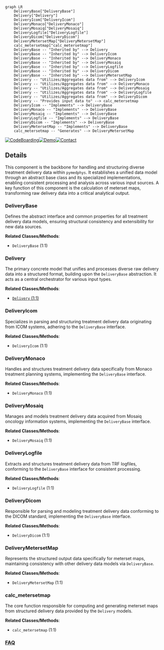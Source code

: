 ```mermaid
graph LR
    DeliveryBase["DeliveryBase"]
    Delivery["Delivery"]
    DeliveryIcom["DeliveryIcom"]
    DeliveryMonaco["DeliveryMonaco"]
    DeliveryMosaiq["DeliveryMosaiq"]
    DeliveryLogfile["DeliveryLogfile"]
    DeliveryDicom["DeliveryDicom"]
    DeliveryMetersetMap["DeliveryMetersetMap"]
    calc_metersetmap["calc_metersetmap"]
    DeliveryBase -- "Inherited by" --> Delivery
    DeliveryBase -- "Inherited by" --> DeliveryIcom
    DeliveryBase -- "Inherited by" --> DeliveryMonaco
    DeliveryBase -- "Inherited by" --> DeliveryMosaiq
    DeliveryBase -- "Inherited by" --> DeliveryLogfile
    DeliveryBase -- "Inherited by" --> DeliveryDicom
    DeliveryBase -- "Inherited by" --> DeliveryMetersetMap
    Delivery -- "Utilizes/Aggregates data from" --> DeliveryIcom
    Delivery -- "Utilizes/Aggregates data from" --> DeliveryMonaco
    Delivery -- "Utilizes/Aggregates data from" --> DeliveryMosaiq
    Delivery -- "Utilizes/Aggregates data from" --> DeliveryLogfile
    Delivery -- "Utilizes/Aggregates data from" --> DeliveryDicom
    Delivery -- "Provides input data to" --> calc_metersetmap
    DeliveryIcom -- "Implements" --> DeliveryBase
    DeliveryMonaco -- "Implements" --> DeliveryBase
    DeliveryMosaiq -- "Implements" --> DeliveryBase
    DeliveryLogfile -- "Implements" --> DeliveryBase
    DeliveryDicom -- "Implements" --> DeliveryBase
    DeliveryMetersetMap -- "Implements" --> DeliveryBase
    calc_metersetmap -- "Generates" --> DeliveryMetersetMap
```

[![CodeBoarding](https://img.shields.io/badge/Generated%20by-CodeBoarding-9cf?style=flat-square)](https://github.com/CodeBoarding/CodeBoarding)[![Demo](https://img.shields.io/badge/Try%20our-Demo-blue?style=flat-square)](https://www.codeboarding.org/demo)[![Contact](https://img.shields.io/badge/Contact%20us%20-%20contact@codeboarding.org-lightgrey?style=flat-square)](mailto:contact@codeboarding.org)

## Details

This component is the backbone for handling and structuring diverse treatment delivery data within `pymedphys`. It establishes a unified data model through an abstract base class and its specialized implementations, enabling consistent processing and analysis across various input sources. A key function of this component is the calculation of meterset maps, transforming raw delivery data into a critical analytical output.

### DeliveryBase
Defines the abstract interface and common properties for all treatment delivery data models, ensuring structural consistency and extensibility for new data sources.


**Related Classes/Methods**:

- `DeliveryBase` (1:1)


### Delivery
The primary concrete model that unifies and processes diverse raw delivery data into a structured format, building upon the `DeliveryBase` abstraction. It acts as a central orchestrator for various input types.


**Related Classes/Methods**:

- <a href="https://github.com/pymedphys/pymedphys/lib/pymedphys/_base/delivery.py#L1-L1" target="_blank" rel="noopener noreferrer">`Delivery` (1:1)</a>


### DeliveryIcom
Specializes in parsing and structuring treatment delivery data originating from ICOM systems, adhering to the `DeliveryBase` interface.


**Related Classes/Methods**:

- `DeliveryIcom` (1:1)


### DeliveryMonaco
Handles and structures treatment delivery data specifically from Monaco treatment planning systems, implementing the `DeliveryBase` interface.


**Related Classes/Methods**:

- `DeliveryMonaco` (1:1)


### DeliveryMosaiq
Manages and models treatment delivery data acquired from Mosaiq oncology information systems, implementing the `DeliveryBase` interface.


**Related Classes/Methods**:

- `DeliveryMosaiq` (1:1)


### DeliveryLogfile
Extracts and structures treatment delivery data from TRF logfiles, conforming to the `DeliveryBase` interface for consistent processing.


**Related Classes/Methods**:

- `DeliveryLogfile` (1:1)


### DeliveryDicom
Responsible for parsing and modeling treatment delivery data conforming to the DICOM standard, implementing the `DeliveryBase` interface.


**Related Classes/Methods**:

- `DeliveryDicom` (1:1)


### DeliveryMetersetMap
Represents the structured output data specifically for meterset maps, maintaining consistency with other delivery data models via `DeliveryBase`.


**Related Classes/Methods**:

- `DeliveryMetersetMap` (1:1)


### calc_metersetmap
The core function responsible for computing and generating meterset maps from structured delivery data provided by the `Delivery` models.


**Related Classes/Methods**:

- `calc_metersetmap` (1:1)




### [FAQ](https://github.com/CodeBoarding/GeneratedOnBoardings/tree/main?tab=readme-ov-file#faq)